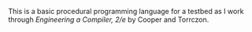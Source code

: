 This is a basic procedural programming language for a testbed as I work through _Engineering a Compiler, 2/e_ by Cooper and Torrczon.